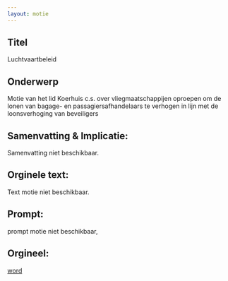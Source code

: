 ```yaml
---
layout: motie
---
```

## Titel
Luchtvaartbeleid
## Onderwerp
Motie van het lid Koerhuis c.s. over vliegmaatschappijen oproepen om de lonen van bagage- en passagiersafhandelaars te verhogen in lijn met de loonsverhoging van beveiligers
## Samenvatting & Implicatie:
Samenvatting niet beschikbaar.
## Orginele text:
Text motie niet beschikbaar.

## Prompt:
prompt motie niet beschikbaar,
## Orgineel:
[word](https://gegevensmagazijn.tweedekamer.nl/OData/v4/2.0/Document(6707803b-5f73-49e9-ad82-ff84f8e3b3a1)/resource)

